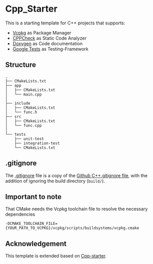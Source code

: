 # Cpp_Starter

This is a starting template for C++ projects that supports:
- [Vcpkg](https://github.com/Microsoft/vcpkg) as Package Manager
- [CPPCheck](http://cppcheck.sourceforge.net/) as Static Code Analyzer
- [Doxygen](http://www.stack.nl/~dimitri/doxygen/) as Code documentation  
- [Google Tests](https://github.com/google/googletest) as Testing-Framework

## Structure
```
.
├── CMakeLists.txt
├── app
│   ├── CMakeLists.txt
│   └── main.cpp
│
├── include
│   ├── CMakeLists.txt
│   └── func.h
├── src
│   ├── CMakeLists.txt
│   └── func.cpp
│   
└── tests
    ├── unit-test
    ├── integration-test
    └── CMakeLists.txt
```
## .gitignore

The [.gitignore](.gitignore) file is a copy of the [Github C++.gitignore file](https://github.com/github/gitignore/blob/master/C%2B%2B.gitignore),
with the addition of ignoring the build directory (`build/`).  

## Important to note 
That CMake needs the Vcpkg toolchain file to resolve the necessary dependencies
```
-DCMAKE_TOOLCHAIN_FILE={YOUR_PATH_TO_VCPKG}/vcpkg/scripts/buildsystems/vcpkg.cmake
```

## Acknowledgement 
This template is extended based on [Cpp-starter]([https://github.com/ly1122009/Cpp_starter]). 
